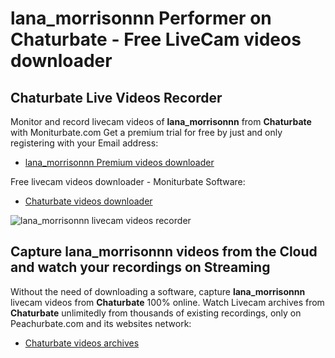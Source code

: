 # lana_morrisonnn Performer on Chaturbate - Free LiveCam videos downloader

## Chaturbate Live Videos Recorder

Monitor and record livecam videos of **lana_morrisonnn** from **Chaturbate** with Moniturbate.com
Get a premium trial for free by just and only registering with your Email address:
* [lana_morrisonnn Premium videos downloader](https://moniturbate.com/request-demo-licence-key.html)

Free livecam videos downloader - Moniturbate Software:
* [Chaturbate videos downloader](https://moniturbate.com/moniturbate-download-software.html)

![lana_morrisonnn livecam videos recorder](https://peachurnet.com/templates/moniturbate-software.png)


## Capture lana_morrisonnn videos from the Cloud and watch your recordings on Streaming

Without the need of downloading a software, capture **lana_morrisonnn** livecam videos from **Chaturbate** 100% online.
Watch Livecam archives from **Chaturbate** unlimitedly from thousands of existing recordings, only on Peachurbate.com and its websites network:
* [Chaturbate videos archives](https://peachurnet.com/)